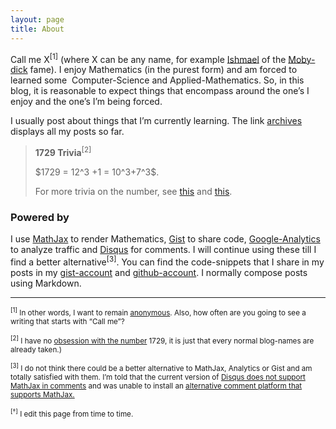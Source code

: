 ```yaml
---
layout: page
title: About
---
```


<p>Call me X<sup>[1]</sup> (where X can be any name, for example <a href="http://en.wikipedia.org/wiki/Ishmael_%28Moby-Dick%29">Ishmael</a> of the <a href="http://en.wikipedia.org/wiki/Moby-Dick">Moby-dick</a> fame). I enjoy Mathematics (in the purest form) and am forced to learned some&nbsp; Computer-Science and Applied-Mathematics. So, in this blog, it is reasonable to expect things that encompass around the one&rsquo;s I enjoy and the one&rsquo;s I&rsquo;m being forced.</p>
<p>I usually post about things that I&rsquo;m currently learning. The link <a href="http://blog1729.github.io/archive">archives</a> displays all my posts so far.</p>
<blockquote>
<p><strong>1729 Trivia</strong><sup>[2]</sup></p>
<p>$1729 = 12^3 +1 = 10^3+7^3$.</p>
<p>For more trivia on the number, see <a href="http://mathworld.wolfram.com/Hardy-RamanujanNumber.html">this</a> and <a href="http://en.wikipedia.org/wiki/1729_%28number%29">this</a>.</p>
</blockquote>
<h3>Powered by</h3>
<p>I use <a href="http://www.mathjax.org/">MathJax</a> to render Mathematics, <a href="https://gist.github.com/">Gist</a> to share code, <a href="https://www.google.com/analytics/web/?">Google-Analytics</a> to analyze traffic and <a href="https://disqus.com/home/forum/blog1729/">Disqus</a> for comments. I will continue using these till I find a better alternative<sup>[3]</sup>. You can find the code-snippets that I share in my posts in my <a href="https://gist.github.com/blog1729">gist-account</a> and <a href="https://github.com/blog1729">github-account</a>. I normally compose posts using Markdown.</p>
<hr />
<p><small><sup>[1]</sup> In other words, I want to remain <a href="https://duckduckgo.com/?q=anonymous&amp;ia=definition">anonymous</a>. Also, how often are you going to see a writing that starts with &ldquo;Call me&rdquo;?</small></p>
<p><small><sup>[2]</sup> I have no <a href="http://en.wikipedia.org/wiki/The_Number_23">obsession with the number</a> 1729, it is just that every normal blog-names are already taken.)</small></p>
<p><small><sup>[3]</sup> I do not think there could be a better alternative to MathJax, Analytics or Gist and am totally satisfied with them. I&rsquo;m told that the current version of <a href="http://stackoverflow.com/questions/18146068/is-it-possible-to-use-mathjax-in-disqus/18158057#18158057">Disqus does not support MathJax in comments</a> and was unable to install an <a href="http://intensedebate.com/">alternative comment platform that supports MathJax.</a></small></p>
<p><small><sup>[</sup></small><small><sup><span class="st">&dagger;</span>]</sup> I edit this page from time to time.<a href="http://intensedebate.com/"><br /></a></small></p>
